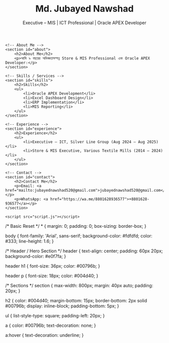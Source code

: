 <!DOCTYPE html>
<html lang="bn">
<head>
    <meta charset="UTF-8">
    <meta name="viewport" content="width=device-width, initial-scale=1.0">
    <title>Md. Jubayed Nawshad Portfolio</title>
    <link rel="stylesheet" href="style.css">
</head>
<body>
    <!-- Header / Hero Section -->
    <header>
        <h1>Md. Jubayed Nawshad</h1>
        <p>Executive – MIS | ICT Professional | Oracle APEX Developer</p>
    </header>

    <!-- About Me -->
    <section id="about">
        <h2>About Me</h2>
        <p>আমি ৯ বছরের অভিজ্ঞতাসম্পন্ন Store & MIS Professional এবং Oracle APEX Developer।</p>
    </section>

    <!-- Skills / Services -->
    <section id="skills">
        <h2>Skills</h2>
        <ul>
            <li>Oracle APEX Development</li>
            <li>Excel Dashboard Design</li>
            <li>ERP Implementation</li>
            <li>MIS Reporting</li>
        </ul>
    </section>

    <!-- Experience -->
    <section id="experience">
        <h2>Experience</h2>
        <ul>
            <li>Executive – ICT, Silver Line Group (Aug 2024 – Aug 2025)</li>
            <li>Store & MIS Executive, Various Textile Mills (2014 – 2024)</li>
        </ul>
    </section>

    <!-- Contact -->
    <section id="contact">
        <h2>Contact Me</h2>
        <p>Email: <a href="mailto:jubayednawshad520@gmail.com">jubayednawshad520@gmail.com</a></p>
        <p>WhatsApp: <a href="https://wa.me/8801628936577">+8801628-936577</a></p>
    </section>

    <script src="script.js"></script>
</body>
</html>
/* Basic Reset */
* {
    margin: 0;
    padding: 0;
    box-sizing: border-box;
}

body {
    font-family: 'Arial', sans-serif;
    background-color: #fdfdfd;
    color: #333;
    line-height: 1.6;
}

/* Header / Hero Section */
header {
    text-align: center;
    padding: 60px 20px;
    background-color: #e0f7fa;
}

header h1 {
    font-size: 36px;
    color: #00796b;
}

header p {
    font-size: 18px;
    color: #004d40;
}

/* Sections */
section {
    max-width: 800px;
    margin: 40px auto;
    padding: 20px;
}

h2 {
    color: #004d40;
    margin-bottom: 15px;
    border-bottom: 2px solid #00796b;
    display: inline-block;
    padding-bottom: 5px;
}

ul {
    list-style-type: square;
    padding-left: 20px;
}

a {
    color: #00796b;
    text-decoration: none;
}

a:hover {
    text-decoration: underline;
}

